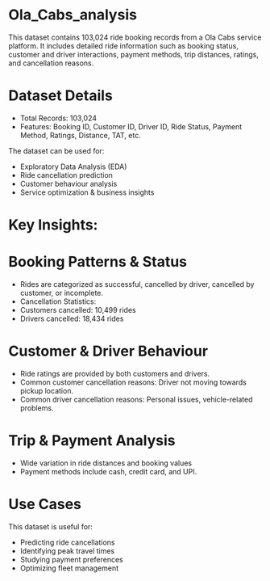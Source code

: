 # Ola_Cabs_analysis

This dataset contains 103,024 ride booking records from a Ola Cabs service platform. It includes detailed ride information such as booking status, customer and driver interactions, payment methods, trip distances, ratings, and cancellation reasons. 

 # Dataset Details 
- Total Records: 103,024 
- Features: Booking ID, Customer ID, Driver ID, Ride Status, Payment Method, Ratings, Distance, TAT, etc.

The dataset can be used for: 
- Exploratory Data Analysis (EDA) 
- Ride cancellation prediction
- Customer behaviour analysis 
- Service optimization & business insights

# Key Insights: 

# Booking Patterns & Status 
- Rides are categorized as successful, cancelled by driver, cancelled by customer, or incomplete.
 - Cancellation Statistics: 
- Customers cancelled: 10,499 rides 
- Drivers cancelled: 18,434 rides 

# Customer & Driver Behaviour 
- Ride ratings are provided by both customers and drivers.
- Common customer cancellation reasons: Driver not moving towards pickup location. 
- Common driver cancellation reasons: Personal issues, vehicle-related problems. 

# Trip & Payment Analysis 
- Wide variation in ride distances and booking values 
- Payment methods include cash, credit card, and UPI.

# Use Cases 
This dataset is useful for: 
- Predicting ride cancellations
- Identifying peak travel times 
- Studying payment preferences 
- Optimizing fleet management
 
